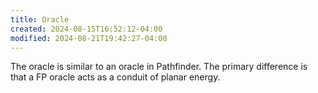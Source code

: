 ```yaml
---
title: Oracle
created: 2024-08-15T16:52:12-04:00
modified: 2024-08-21T19:42:27-04:00
---
```


The oracle is similar to an oracle in Pathfinder. The primary difference is that a FP oracle acts as a conduit of planar energy.